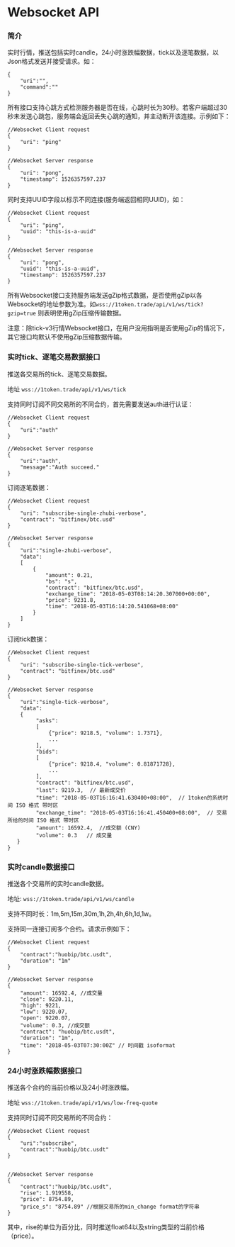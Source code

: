 # Websocket API

### 简介
实时行情，推送包括实时candle，24小时涨跌幅数据，tick以及逐笔数据，以Json格式发送并接受请求。如：
```
{
    "uri":"",
    "command":""
}
```

所有接口支持心跳方式检测服务器是否在线，心跳时长为30秒。若客户端超过30秒未发送心跳包，服务端会返回丢失心跳的通知，并主动断开该连接。示例如下：
```  
//Websocket Client request
{
    "uri": "ping"
}

//Websocket Server response
{
    "uri": "pong",
    "timestamp": 1526357597.237
} 
```

同时支持UUID字段以标示不同连接(服务端返回相同UUID)，如：
```    
//Websocket Client request
{
    "uri": "ping",
    "uuid": "this-is-a-uuid"
}

//Websocket Server response
{
    "uri": "pong",
    "uuid": "this-is-a-uuid",
    "timestamp": 1526357597.237
} 
```

所有Websocket接口支持服务端发送gZip格式数据，是否使用gZip以各Websocket的地址参数为准。如`wss://1token.trade/api/v1/ws/tick?gzip=true` 则表明使用gZip压缩传输数据。

注意：除tick-v3行情Websocket接口，在用户没用指明是否使用gZip的情况下，其它接口均默认不使用gZip压缩数据传输。



### 实时tick、逐笔交易数据接口
推送各交易所的tick、逐笔交易数据。

地址 `wss://1token.trade/api/v1/ws/tick`

支持同时订阅不同交易所的不同合约，首先需要发送auth进行认证：
```
//Websocket Client request
{
    "uri":"auth"
}

//Websocket Server response
{
    "uri":"auth",
    "message":"Auth succeed."
}
```

订阅逐笔数据：
```
//Websocket Client request
{
    "uri": "subscribe-single-zhubi-verbose",
    "contract": "bitfinex/btc.usd"
}

//Websocket Server response
{
    "uri":"single-zhubi-verbose",
    "data":
    [
        {
            "amount": 0.21,
            "bs": "s",
            "contract": "bitfinex/btc.usd",
            "exchange_time": "2018-05-03T08:14:20.307000+00:00",
            "price": 9231.8,
            "time": "2018-05-03T16:14:20.541068+08:00"
        }
    ]
}
```

订阅tick数据：
```
//Websocket Client request
{
    "uri": "subscribe-single-tick-verbose",
    "contract": "bitfinex/btc.usd"
}

//Websocket Server response
{
    "uri":"single-tick-verbose",
    "data":
    {
         "asks":
         [
             {"price": 9218.5, "volume": 1.7371},
             ...
         ],
         "bids":
         [
             {"price": 9218.4, "volume": 0.81871728},
             ...
         ],
         "contract": "bitfinex/btc.usd",
         "last": 9219.3,  // 最新成交价
         "time": "2018-05-03T16:16:41.630400+08:00",  // 1token的系统时间 ISO 格式 带时区
         "exchange_time": "2018-05-03T16:16:41.450400+08:00",  // 交易所给的时间 ISO 格式 带时区
         "amount": 16592.4,  //成交额 (CNY)
         "volume": 0.3   // 成交量
   }
}
```

### 实时candle数据接口
推送各个交易所的实时candle数据。

地址: `wss://1token.trade/api/v1/ws/candle`

支持不同时长：1m,5m,15m,30m,1h,2h,4h,6h,1d,1w。

支持同一连接订阅多个合约。请求示例如下：

```
//Websocket Client request
{
    "contract":"huobip/btc.usdt", 
    "duration": "1m"
}

//Websocket Server response
{
    "amount": 16592.4, //成交量
    "close": 9220.11,
    "high": 9221,
    "low": 9220.07,
    "open": 9220.07,
    "volume": 0.3, //成交额
    "contract": "huobip/btc.usdt",
    "duration": "1m",
    "time": "2018-05-03T07:30:00Z" // 时间戳 isoformat
} 
```

### 24小时涨跌幅数据接口
推送各个合约的当前价格以及24小时涨跌幅。

地址 `wss://1token.trade/api/v1/ws/low-freq-quote`

支持同时订阅不同交易所的不同合约：
```
//Websocket Client request
{
    "uri":"subscribe",
    "contract":"huobip/btc.usdt"
}


//Websocket Server response
{
    "contract":"huobip/btc.usdt", 
    "rise": 1.919558,
    "price": 8754.89,
    "price_s": "8754.89" //根据交易所的min_change format的字符串
}
```
其中，rise的单位为百分比，同时推送float64以及string类型的当前价格（price）。

